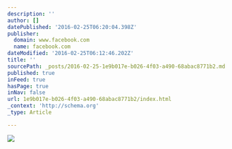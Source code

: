 ```yaml
---
description: ''
author: []
datePublished: '2016-02-25T06:20:04.398Z'
publisher:
  domain: www.facebook.com
  name: facebook.com
dateModified: '2016-02-25T06:12:46.202Z'
title: ''
sourcePath: _posts/2016-02-25-1e9b017e-b026-4f03-a490-68abac8771b2.md
published: true
inFeed: true
hasPage: true
inNav: false
url: 1e9b017e-b026-4f03-a490-68abac8771b2/index.html
_context: 'http://schema.org'
_type: Article

---
```

![](https://scontent-lax3-1.xx.fbcdn.net/hphotos-xaf1/v/t1.0-9/10422475_10205949665635784_6016028194765683126_n.jpg?oh=5ab52f354840ee1e0521b8beaeb32618&oe=57549599)